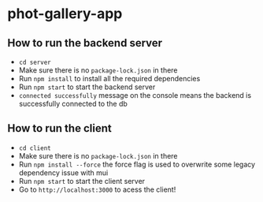 # phot-gallery-app

## How to run the backend server

- ``cd server``
- Make sure there is no ``package-lock.json`` in there
- Run ``npm install`` to install all the required dependencies
- Run ``npm start`` to start the backend server
- ``connected successfully`` message on the console means the backend is successfully connected to the db

## How to run the client

- ``cd client``
- Make sure there is no ``package-lock.json`` in there
- Run ``npm install --force`` the force flag is used to overwrite some legacy dependency issue with mui
- Run ``npm start`` to start the client server
- Go to ``http://localhost:3000`` to acess the client!

